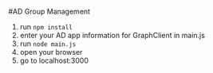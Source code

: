 #AD Group Management
1. run `npm install`
2. enter your AD app information for GraphClient in main.js
3. run `node main.js`
4. open your browser
5. go to localhost:3000

